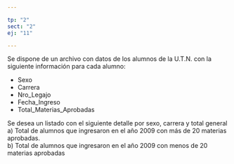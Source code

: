 ```yaml
---

tp: "2"
sect: "2"
ej: "11"

---
```


Se dispone de un archivo con datos de los alumnos de la U.T.N. con la siguiente información para cada alumno:

<ul class='fileul'>
	<li class='clave'>Sexo
	<li class='clave'>Carrera
	<li class='clave'>Nro_Legajo
	<li>Fecha_Ingreso
	<li>Total_Materias_Aprobadas
</ul>

Se desea un listado con el siguiente detalle por sexo, carrera y total general  
a) Total de alumnos que ingresaron en el año 2009 con más de 20 materias aprobadas.  
b) Total de alumnos que ingresaron en el año 2009 con menos de 20 materias aprobadas
